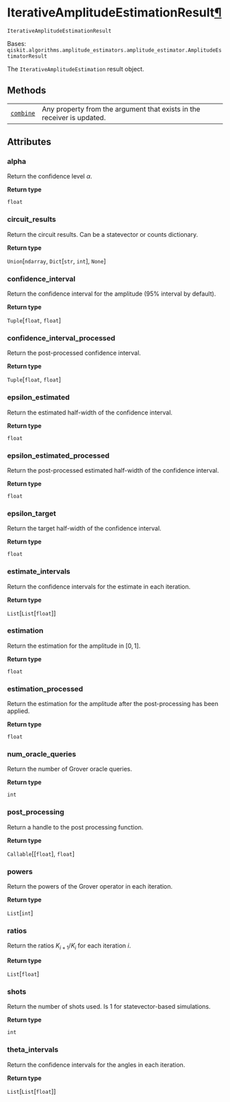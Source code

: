 # IterativeAmplitudeEstimationResult[¶](#iterativeamplitudeestimationresult "Permalink to this headline")

<span id="undefined" />

`IterativeAmplitudeEstimationResult`

Bases: `qiskit.algorithms.amplitude_estimators.amplitude_estimator.AmplitudeEstimatorResult`

The `IterativeAmplitudeEstimation` result object.

## Methods

|                                                                                                                                                                                                       |                                                                        |
| ----------------------------------------------------------------------------------------------------------------------------------------------------------------------------------------------------- | ---------------------------------------------------------------------- |
| [`combine`](qiskit.algorithms.IterativeAmplitudeEstimationResult.combine#qiskit.algorithms.IterativeAmplitudeEstimationResult.combine "qiskit.algorithms.IterativeAmplitudeEstimationResult.combine") | Any property from the argument that exists in the receiver is updated. |

## Attributes

<span id="undefined" />

### alpha

Return the confidence level $\alpha$.

**Return type**

`float`

<span id="undefined" />

### circuit\_results

Return the circuit results. Can be a statevector or counts dictionary.

**Return type**

`Union`\[`ndarray`, `Dict`\[`str`, `int`], `None`]

<span id="undefined" />

### confidence\_interval

Return the confidence interval for the amplitude (95% interval by default).

**Return type**

`Tuple`\[`float`, `float`]

<span id="undefined" />

### confidence\_interval\_processed

Return the post-processed confidence interval.

**Return type**

`Tuple`\[`float`, `float`]

<span id="undefined" />

### epsilon\_estimated

Return the estimated half-width of the confidence interval.

**Return type**

`float`

<span id="undefined" />

### epsilon\_estimated\_processed

Return the post-processed estimated half-width of the confidence interval.

**Return type**

`float`

<span id="undefined" />

### epsilon\_target

Return the target half-width of the confidence interval.

**Return type**

`float`

<span id="undefined" />

### estimate\_intervals

Return the confidence intervals for the estimate in each iteration.

**Return type**

`List`\[`List`\[`float`]]

<span id="undefined" />

### estimation

Return the estimation for the amplitude in $[0, 1]$.

**Return type**

`float`

<span id="undefined" />

### estimation\_processed

Return the estimation for the amplitude after the post-processing has been applied.

**Return type**

`float`

<span id="undefined" />

### num\_oracle\_queries

Return the number of Grover oracle queries.

**Return type**

`int`

<span id="undefined" />

### post\_processing

Return a handle to the post processing function.

**Return type**

`Callable`\[\[`float`], `float`]

<span id="undefined" />

### powers

Return the powers of the Grover operator in each iteration.

**Return type**

`List`\[`int`]

<span id="undefined" />

### ratios

Return the ratios $K_{i+1}/K_{i}$ for each iteration $i$.

**Return type**

`List`\[`float`]

<span id="undefined" />

### shots

Return the number of shots used. Is 1 for statevector-based simulations.

**Return type**

`int`

<span id="undefined" />

### theta\_intervals

Return the confidence intervals for the angles in each iteration.

**Return type**

`List`\[`List`\[`float`]]
